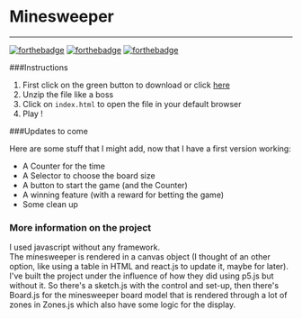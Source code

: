 # Minesweeper
-------------

[![forthebadge](http://forthebadge.com/images/badges/built-with-love.svg)](http://forthebadge.com) [![forthebadge](http://forthebadge.com/images/badges/uses-js.svg)](http://forthebadge.com) [![forthebadge](http://forthebadge.com/images/badges/check-it-out.svg)](http://forthebadge.com) 

###Instructions

1. First click on the green button to download or click [here](https://github.com/Sylhare/Minesweeper/archive/master.zip)
2. Unzip the file like a boss
3. Click on `index.html` to open the file in your default browser
4. Play !

###Updates to come

Here are some stuff that I might add, now that I have a first version working:

- A Counter for the time
- A Selector to choose the board size
- A button to start the game (and the Counter)
- A winning feature (with a reward for betting the game)
- Some clean up


### More information on the project

I used javascript without any framework.</br> 
The minesweeper is rendered in a canvas object (I thought of an other option, like using a table in HTML and react.js to update it, maybe for later).</br>
I've built the project under the influence of how they did using p5.js but without it. So there's a sketch.js with the control and set-up, then there's Board.js for the minesweeper board model that is rendered through a lot of zones in Zones.js which also have some logic for the display.